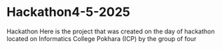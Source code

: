 # Hackathon4-5-2025
Hackathon
Here is the project that was created on the day of hackathon located on Informatics College Pokhara (ICP) by the group of four
